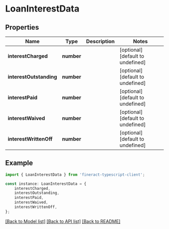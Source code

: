 # LoanInterestData


## Properties

Name | Type | Description | Notes
------------ | ------------- | ------------- | -------------
**interestCharged** | **number** |  | [optional] [default to undefined]
**interestOutstanding** | **number** |  | [optional] [default to undefined]
**interestPaid** | **number** |  | [optional] [default to undefined]
**interestWaived** | **number** |  | [optional] [default to undefined]
**interestWrittenOff** | **number** |  | [optional] [default to undefined]

## Example

```typescript
import { LoanInterestData } from 'fineract-typescript-client';

const instance: LoanInterestData = {
    interestCharged,
    interestOutstanding,
    interestPaid,
    interestWaived,
    interestWrittenOff,
};
```

[[Back to Model list]](../README.md#documentation-for-models) [[Back to API list]](../README.md#documentation-for-api-endpoints) [[Back to README]](../README.md)
